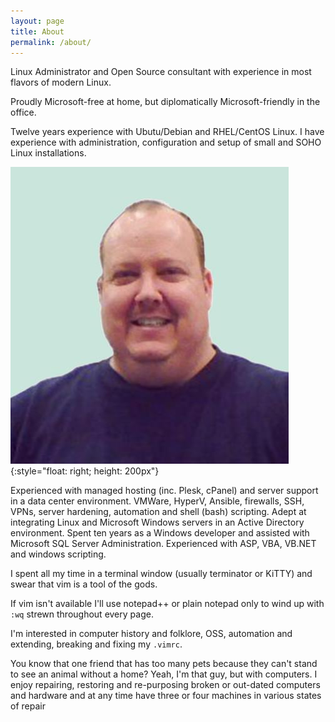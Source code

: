 ```yaml
---
layout: page
title: About
permalink: /about/
---
```


Linux Administrator and Open Source consultant with experience in most flavors of modern Linux.  

Proudly Microsoft-free at home, but diplomatically Microsoft-friendly in the office.  

Twelve years experience with Ubutu/Debian and RHEL/CentOS Linux.  I have experience with administration, configuration and setup of small and SOHO Linux installations.  

![me](/assets/chawley.jpg){:style="float: right; height: 200px"}

Experienced with managed hosting (inc. Plesk, cPanel) and server support in a data center environment. VMWare, HyperV, Ansible, firewalls, SSH, VPNs, server hardening, automation and shell (bash) scripting. 
Adept at integrating Linux and Microsoft Windows servers in an Active Directory environment. Spent ten years as a Windows developer and assisted with Microsoft SQL Server Administration. 
Experienced with ASP, VBA, VB.NET and windows scripting.  
 
I spent all my time in a terminal window (usually terminator or KiTTY) and swear that vim is a tool of the gods. 
 
If vim isn't available I'll use notepad++ or plain notepad only to wind up with `:wq` strewn throughout every page.  
 
I'm interested in computer history and folklore, OSS, automation and extending, breaking and fixing my `.vimrc`. 
 
You know that one friend that has too many pets because they can't stand to see an animal without a home?  Yeah, I'm that guy, but with computers.  I enjoy repairing, restoring and re-purposing broken or out-dated computers and hardware and at any time have three or four machines in various states of repair

